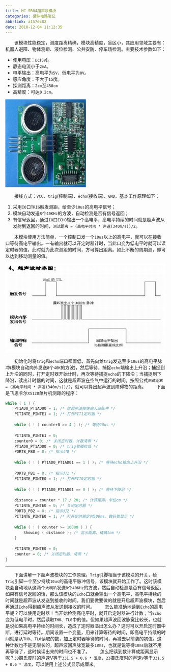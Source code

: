 ```yaml
---
title: HC-SR04超声波模块
categories: 硬件电路笔记
abbrlink: a157ec82
date: 2018-12-04 11:12:35
---
```

&emsp;&emsp;该模块性能稳定，测度距离精确，模块高精度，盲区小，其应用领域主要有：机器人避障、物体测距、液位检测、公共安防、停车场检测。主要技术参数如下：

- 使用电压：`DC`(`5V`)。
- 静态电流小于`2mA`。
- 电平输出：高电平为`5V`，低电平为`0V`。
- 感应角度：不大于`15`度。
- 探测距离：`2cm`至`450cm`
- 高精度：可达`0.2cm`。

<img src="./HC-SR04超声波模块/1.jpg">

&emsp;&emsp;接线方式：`VCC`、`trig`(控制端)、`echo`(接收端)、`GND`。基本工作原理如下：

1. 采用`IO`口`TRIG`触发测距，给至少`10us`的高电平信号；
2. 模块自动发送`8`个`40KHz`的方波，自动检测是否有信号返回；
3. 有信号返回，通过`IO`口`ECHO`输出一个高电平，高电平持续的时间就是超声波从发射到返回的时间，`测试距离 = (高电平时间 * 声速(340m/s))/2`。

&emsp;&emsp;本模块使用方法简单，一个控制口发一个`10us`以上的高电平，就可以在接收口等待高电平输出。一有输出就可以开定时器计时，当此口变为低电平时就可以读定时器的值，此时就为此次测距的时间，方可算出距离。如此不断的周期测，即可以达到移动测量的值。

<img src="./HC-SR04超声波模块/2.jpg">

&emsp;&emsp;初始化时将`trig`和`echo`端口都置低，首先向给`trig`发送至少`10us`的高电平脉冲(模块自动向外发送`8`个`40K`的方波)，然后等待，捕捉`echo`端输出上升沿；捕捉到上升沿的同时，打开定时器开始计时，再次等待捕捉`echo`的下降沿；当捕捉到下降沿，读出计时器的时间，这就是超声波在空气中运行的时间。按照公式`测试距离 = (高电平时间 * 声速(340m/s))/2`，就可以算出超声波到障碍物的距离。
&emsp;&emsp;下面是飞思卡尔`XS128`单片机测距的程序：

``` c
while ( 1 ) {
    PT1AD0_PT1AD00 = 1; /* 给超声波模块输入高脉冲 */
    PITINTE_PINTE1 = 1; /* 打开PIT1定时器 */

    while ( ! ( counter0 >= 4 ) ); /* 等待20us */

    PITINTE_PINTE1 = 0;
    counter0 = 0; /* 关闭定时器，计数清零 */
    PT1AD0_PT1AD00 = 0; /* trig管脚拉低 */
    PORTB_PB0 = 0; /* 指示灯0 */

    while ( ! ( PT1AD0_PT1AD01 == 1 ) ); /* 等待echo输出上升沿 */

    PORTB_PB1 = 0; /* 指示灯1 */
    PITINTE_PINTE0 = 1; /* 打开PIT0定时器 */

    while ( ! ( PT1AD0_PT1AD01 == 0 ) ); /* 等待下降沿 */

    distance = counter * 17 / 20; /* 计算距离，单位cm */
    PITINTE_PINTE0 = 0; /* 关闭定时器 */
    PORTB_PB2 = 0; /* 指示灯2 */
    PITINTE_PINTE0 = 1; /* 打开定时器定时500ms，数码管显示 */

    while ( ! ( counter >= 10000 ) ) {
        Showing ( distance ); /* 显示距离，精确1cm */
    }

    PITINTE_PINTE0 = 0;
    counter = 0; /* 关闭定时器，清零 */
}
```

---
&emsp;&emsp;下面讲解一下超声波模块的工作原理。`Trig`引脚相当于该模块的开关，给`Trig`引脚一个至少持续`10us`的高电平脉冲信号，该模块就开始工作了。这时该模块会自动地从这两个`大喇叭`发送`8`个`40KHz`的方波，然后自动检测是否有信号返回。如果有信号返回的话，那么该模块的`Echo`口就会输出一个高电平，高电平持续的时间就是超声波从发送到接收的时间。我们要做要做的就是开启超声波模块，然后再通过`Echo`得到超声波从发送到接收的时间。
&emsp;&emsp;怎么能准确地读到`Echo`的高电平呢？可以使用定时器！当开始检测高电平时，就开启定时器进行计数；当`Echo`变为低电平时，然后读取`TH0`、`TL0`中的值。但如果超声波回波脉宽比较长，也就是说如果高电平持续的时间长，造成了定时器溢出怎么办？这时可以开启定时器中断，进行延时等待。期间设置一个变量，用来计算等待的时间，即高电平持续的时间就是从`TH0`、`TL0`读取的数，加上定时器等待的时间，再减去以前装的初值。这种计数也不是无限长的，超声波回声脉宽最多`18ms`，也就是说等待`18ms`后就不用再等待了，这时候读出来的时间也不准了。
&emsp;&emsp;怎么把读到数计算成距离显示呢？`30`摄氏度时的声速V等于`331.5 + 0.6 * 温度`，`23`摄氏度时的声速`V`等于`331.5 + 0.6 * 温度`，可以使用上述公式显示成厘米。